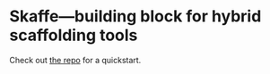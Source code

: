 # Skaffe—building block for hybrid scaffolding tools

Check out [the repo](https://github.com/KnorpelSenf/skaffe) for a quickstart.
